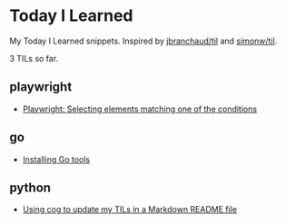 # Today I Learned

My Today I Learned snippets. Inspired by [jbranchaud/til](https://github.com/jbranchaud/til) and  [simonw/til](https://github.com/simonw/til).

<!---[[[cog
import cog
from pathlib import Path

project_dir = Path.cwd()

topics = [x for x in project_dir.iterdir() if x.is_dir() and not x.name.startswith(".")]
md_count = len(list(project_dir.glob("**/*.md")))
til_count = md_count - 1 # README
cog.outl(f"{til_count} TILs so far.")
for topic in topics:
    cog.outl(f"## {topic.name}")
    tils = topic.glob("**/*.md")
    for til in tils:
        with til.open('r') as f:
            title = f.readline().replace("# ", "")
        cog.outl(f"- [{title}]({til.relative_to(project_dir)})")
    cog.outl()
]]]-->
3 TILs so far.
## playwright
- [Playwright: Selecting elements matching one of the conditions
](playwright/multiple-condition-selector.md)

## go
- [Installing Go tools
](go/install-go-tools.md)

## python
- [Using cog to update my TILs in a Markdown README file
](python/cog-update-readme-dynamically.md)

<!---[[[end]]]-->